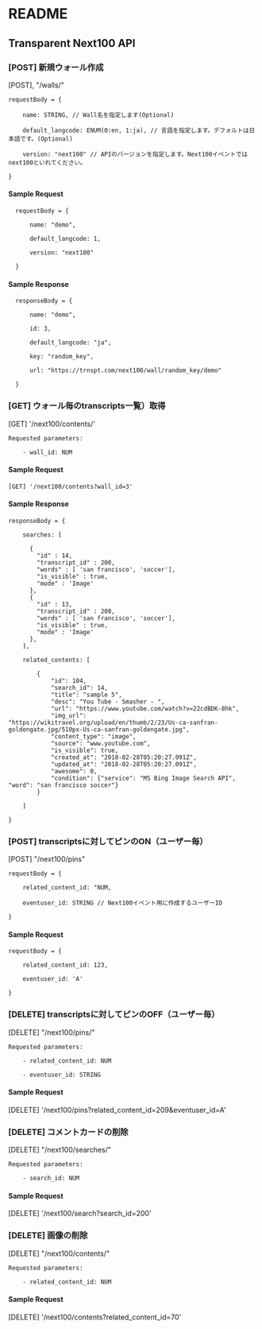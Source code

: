 # README


## Transparent Next100 API

### [POST] 新規ウォール作成

[POST], "/walls/"

    requestBody = {

        name: STRING, // Wall名を指定します(Optional)

        default_langcode: ENUM(0:en, 1:ja), // 言語を指定します。デフォルトは日本語です。(Optional)

        version: "next100" // APIのバージョンを指定します。Next100イベントではnext100といれてください。

    }

  #### Sample Request

      requestBody = {

          name: "demo",

          default_langcode: 1,

          version: "next100"

      }

  #### Sample Response

      responseBody = {

          name: "demo",

          id: 3,

          default_langcode: "ja",

          key: "random_key",

          url: "https://trnspt.com/next100/wall/random_key/demo"

      }

### [GET] ウォール毎のtranscripts一覧）取得

[GET] '/next100/contents/'

    Requested parameters:

        - wall_id: NUM

#### Sample Request

    [GET] '/next100/contents?wall_id=3'

#### Sample Response

    responseBody = {

        searches: [

          {
            "id" : 14,
            "transcript_id" : 200,
            "words" : [ 'san francisco', 'soccer'],
            "is_visible" : true,
            "mode" : 'Image'
          },
          {
            "id" : 13,
            "transcript_id" : 200,
            "words" : [ 'san francisco', 'soccer'],
            "is_visible" : true,
            "mode" : 'Image'
          },
        ],

        related_contents: [

            {
                "id": 104,
                "search_id": 14,
                "title": "sample 5",
                "desc": "You Tube - Smasher - ",
                "url": "https://www.youtube.com/watch?v=22cdBDK-8hk",
                "img_url": "https://wikitravel.org/upload/en/thumb/2/23/Us-ca-sanfran-goldengate.jpg/510px-Us-ca-sanfran-goldengate.jpg",
                "content_type": "image",
                "source": "www.youtube.com",
                "is_visible": true,
                "created_at": "2018-02-28T05:20:27.091Z",
                "updated_at": "2018-02-28T05:20:27.091Z",
                "awesome": 0,
                "condition": {"service": "MS Bing Image Search API", "word": "san francisco soccer"}
            }

        ]

    }

### [POST] transcriptsに対してピンのON（ユーザー毎）

[POST] "/next100/pins"

    requestBody = {

        related_content_id: "NUM,

        eventuser_id: STRING // Next100イベント用に作成するユーザーID

    }

#### Sample Request

    requestBody = {

        related_content_id: 123,

        eventuser_id: 'A'

    }

### [DELETE] transcriptsに対してピンのOFF（ユーザー毎）

[DELETE] "/next100/pins/"

    Requested parameters:

        - related_content_id: NUM

        - eventuser_id: STRING

#### Sample Request

[DELETE] '/next100/pins?related_content_id=209&eventuser_id=A'

### [DELETE] コメントカードの削除

[DELETE] "/next100/searches/"

    Requested parameters:

        - search_id: NUM

#### Sample Request

[DELETE] '/next100/search?search_id=200'

### [DELETE] 画像の削除

[DELETE] "/next100/contents/"

    Requested parameters:

        - related_content_id: NUM

#### Sample Request

[DELETE] '/next100/contents?related_content_id=70'

